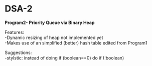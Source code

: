 # DSA-2
**Program2- Priority Queue via Binary Heap**  

Features:  
-Dynamic resizing of heap not implemented yet  
-Makes use of an simplified (better) hash table edited from Program1

Suggestions:  
-stylstic: instead of doing if (boolean==0) do if (!boolean)   

